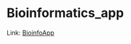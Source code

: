 # Bioinformatics_app

Link: [BioinfoApp](https://share.streamlit.io/bhagesh-codebeast/bioinformatics_app/app.py)
